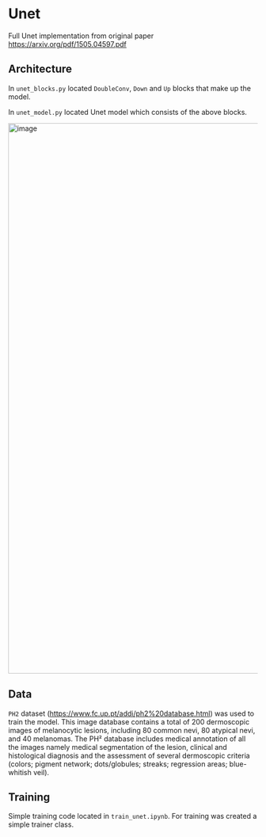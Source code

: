 # Unet

Full Unet implementation from original paper https://arxiv.org/pdf/1505.04597.pdf

## Architecture
In `unet_blocks.py` located `DoubleConv`, `Down` and `Up` blocks that make up the model. 

In `unet_model.py` located Unet model which consists of the above blocks.

<img width="1111" alt="image" src="https://github.com/EliseySoft/Unet/assets/81217562/8ffc6ad5-ac6e-481d-906b-4d5e470ddefb">


## Data
`PH2` dataset (https://www.fc.up.pt/addi/ph2%20database.html) was used to train the model. This image database contains a total of 200 dermoscopic images of melanocytic lesions, including 80 common nevi, 80 atypical nevi, and 40 melanomas. The PH² database includes medical annotation of all the images namely medical segmentation of the lesion, clinical and histological diagnosis and the assessment of several dermoscopic criteria (colors; pigment network; dots/globules; streaks; regression areas; blue-whitish veil).

## Training
Simple training code located in `train_unet.ipynb`. For training was created a simple trainer class.
